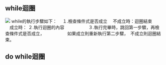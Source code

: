 ## while迴圈
![](http://www2.lssh.tp.edu.tw/~hlf/class-1/lang-c/while.gif)
while的執行步驟如下：
　１.檢查條件式是否成立
　不成立時：迴圈結束
　成立時： ２.執行迴圈的內容
　　　　 　３.執行完畢時，跳回第一步驟，再檢查條件式是否成立，
　　　　　如果成立則重新執行第二步驟，　不成立則迴圈結束。 
## do while迴圈

